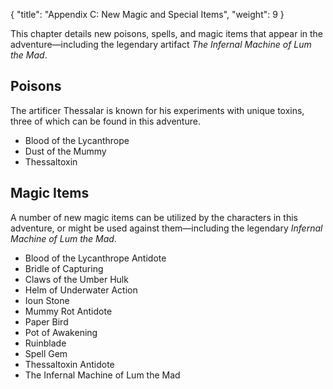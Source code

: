 {
  "title": "Appendix C: New Magic and Special Items",
  "weight": 9
}

This chapter details new poisons, spells, and magic items that appear in the adventure—including the legendary artifact _The Infernal Machine of Lum the Mad_.

## Poisons

The artificer Thessalar is known for his experiments with unique toxins, three of which can be found in this adventure.

- <wc-fetch type="item">Blood of the Lycanthrope</wc-fetch>
- <wc-fetch type="item">Dust of the Mummy</wc-fetch>
- <wc-fetch type="item">Thessaltoxin</wc-fetch>

## Magic Items

A number of new magic items can be utilized by the characters in this adventure, or might be used against them—including the legendary _Infernal Machine of Lum the Mad_.

- <wc-fetch type="item">Blood of the Lycanthrope Antidote</wc-fetch>
- <wc-fetch type="item">Bridle of Capturing</wc-fetch>
- <wc-fetch type="item">Claws of the Umber Hulk</wc-fetch>
- <wc-fetch type="item">Helm of Underwater Action</wc-fetch>
- <wc-fetch type="item">Ioun Stone</wc-fetch>
- <wc-fetch type="item">Mummy Rot Antidote</wc-fetch>
- <wc-fetch type="item">Paper Bird</wc-fetch>
- <wc-fetch type="item">Pot of Awakening</wc-fetch>
- <wc-fetch type="item">Ruinblade</wc-fetch>
- <wc-fetch type="item">Spell Gem</wc-fetch>
- <wc-fetch type="item">Thessaltoxin Antidote</wc-fetch>
- <wc-fetch type="item">The Infernal Machine of Lum the Mad</wc-fetch>